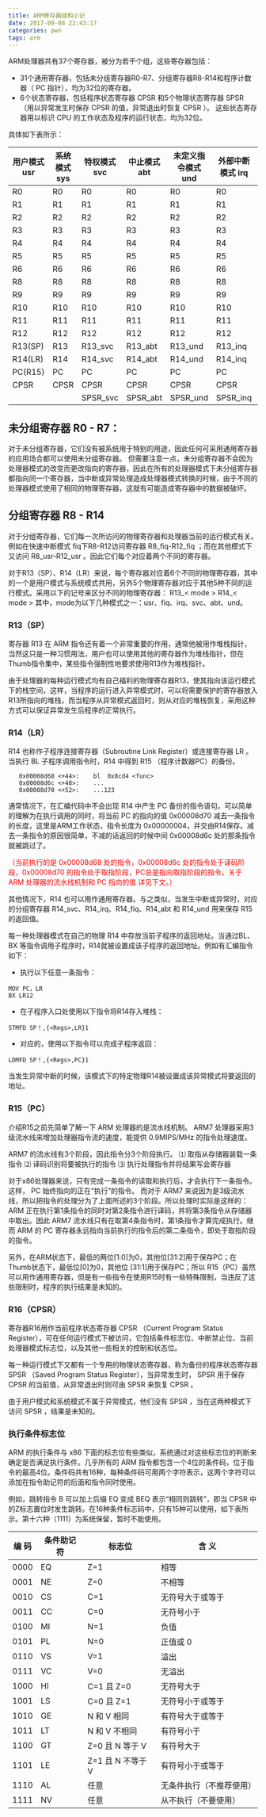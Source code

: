```yaml
---
title: ARM寄存器结构小记
date: 2017-09-08 22:43:17
categories: pwn
tags: arm
---
```


ARM处理器共有37个寄存器，被分为若干个组，这些寄存器包括：

- 31个通用寄存器，包括未分组寄存器R0-R7、分组寄存器R8-R14和程序计数器（ PC 指针），均为32位的寄存器。
- 6个状态寄存器，包括程序状态寄存器 CPSR 和5个物理状态寄存器 SPSR （用以异常发生时保存 CPSR 的值，异常退出时恢复 CPSR ）。 这些状态寄存器用以标识 CPU 的工作状态及程序的运行状态，均为32位。

具体如下表所示：

| 用户模式 usr | 系统模式 sys | 特权模式 svc | 中止模式 abt | 未定义指令模式 und | 外部中断模式 irq | 快速中断模式 fiq |
| -------- | -------- | -------- | -------- | ----------- | ---------- | ---------- |
| R0       | R0       | R0       | R0       | R0          | R0         | R0         |
| R1       | R1       | R1       | R1       | R1          | R1         | R1         |
| R2       | R2       | R2       | R2       | R2          | R2         | R2         |
| R3       | R3       | R3       | R3       | R3          | R3         | R3         |
| R4       | R4       | R4       | R4       | R4          | R4         | R4         |
| R5       | R5       | R5       | R5       | R5          | R5         | R5         |
| R6       | R6       | R6       | R6       | R6          | R6         | R6         |
| R8       | R8       | R8       | R8       | R8          | R8         | R8_fiq     |
| R9       | R9       | R9       | R9       | R9          | R9         | R9_fiq     |
| R10      | R10      | R10      | R10      | R10         | R10        | R10_fiq    |
| R11      | R11      | R11      | R11      | R11         | R11        | R11_fiq    |
| R12      | R12      | R12      | R12      | R12         | R12        | R12_fiq    |
| R13(SP)  | R13      | R13_svc  | R13_abt  | R13_und     | R13_inq    | R13_fiq    |
| R14(LR)  | R14      | R14_svc  | R14_abt  | R14_und     | R14_inq    | R14_fiq    |
| PC(R15)  | PC       | PC       | PC       | PC          | PC         | PC         |
| CPSR     | CPSR     | CPSR     | CPSR     | CPSR        | CPSR       | CPSR       |
|          |          | SPSR_svc | SPSR_abt | SPSR_und    | SPSR_inq   | SPSR_fiq   |

## 未分组寄存器 R0 - R7：

对于未分组寄存器，它们没有被系统用于特别的用途，因此任何可采用通用寄存器的应用场合都可以使用未分组寄存器。 
但需要注意一点，未分组寄存器不会因为处理器模式的改变而更改指向的寄存器，因此在所有的处理器模式下未分组寄存器都指向同一个寄存器，当中断或异常处理造成处理器模式转换的时候，由于不同的处理器模式使用了相同的物理寄存器，这就有可能造成寄存器中的数据被破坏。 

## 分组寄存器 R8 - R14

对于分组寄存器，它们每一次所访问的物理寄存器和处理器当前的运行模式有关。例如在快速中断模式 fiq下R8-R12访问寄存器 R8_fiq-R12_fiq ；而在其他模式下又访问 R8_usr-R12_usr 。因此它们每个对应着两个不同的寄存器。

对于R13（SP）、R14（LR）来说，每个寄存器对应着6个不同的物理寄存器，其中的一个是用户模式与系统模式共用，另外5个物理寄存器对应于其他5种不同的运行模式。采用以下的记号来区分不同的物理寄存器： 
R13_< mode > 
R14_< mode > 
其中，mode为以下几种模式之一：usr、fiq、irq、svc、abt、und。

### R13（SP）

寄存器 R13 在 ARM 指令还有着一个非常重要的作用，通常他被用作堆栈指针，当然这只是一种习惯用法，用户也可以使用其他的寄存器作为堆栈指针，但在Thumb指令集中，某些指令强制性地要求使用R13作为堆栈指针。

由于处理器的每种运行模式均有自己福利的物理寄存器R13，使其指向该运行模式下的栈空间，这样，当程序的运行进入异常模式时，可以将需要保护的寄存器放入R13所指向的堆栈，而当程序从异常模式返回时，则从对应的堆栈恢复，采用这种方式可以保证异常发生后程序的正常执行。

### R14（LR）

R14 也称作子程序连接寄存器（Subroutine Link Register）或连接寄存器 LR 。当执行 BL 子程序调用指令时，R14 中得到 R15 （程序计数器PC）的备份。

```
   0x00008d68 <+44>:    bl  0x8cd4 <func>
   0x00008d6c <+48>:    ...
   0x00008d70 <+52>:    ...123
```

通常情况下，在汇编代码中不会出现 R14 中产生 PC 备份的指令语句。可以简单的理解为在执行调用的同时，将当前 PC 的指向的值 0x00008d70 减去一条指令的长度，这里是ARM工作状态，指令长度为 0x00000004，并交由R14保存。减去一条指令的原因很简单，不减的话返回的时候中间 0x00008d6c 处的那条指令就被跳过了。

<font color=#f00>（当前执行的是 0x00008d68 处的指令，0x00008d6c 处的指令处于译码阶段，0x00008d70 的指令处于取指阶段，PC总是指向取指阶段的指令。关于  ARM 处理器的流水线机制和 PC 指向的值 详见下文。） </font>

 其他情况下，R14 也可以用作通用寄存器。与之类似，当发生中断或异常时，对应的分组寄存器 R14_svc、R14_irq、R14_fiq、R14_abt 和 R14_und 用来保存 R15 的返回值。

每一种处理器模式在自己的物理 R14 中存放当前子程序的返回地址。当通过BL、BX 等指令调用子程序时，R14就被设置成该子程序的返回地址。例如有汇编指令如下：

- 执行以下任意一条指令：

```
MOV PC，LR
BX LR12
```

- 在子程序入口处使用以下指令将R14存入堆栈：

```
STMFD SP！,{<Regs>,LR}1
```

- 对应的，使用以下指令可以完成子程序返回：

```
LDMFD SP！,{<Regs>,PC}1
```

当发生异常中断的时候，该模式下的特定物理R14被设置成该异常模式将要返回的地址。

### R15（PC）

介绍R15之前先简单了解一下 ARM 处理器的是流水线机制。 ARM7 处理器采用3级流水线来增加处理器指令流的速度，能提供 0.9MIPS/MHz 的指令处理速度。

ARM7 的流水线有3个阶段，因此指令分3个阶段执行。 
⑴ 取指从存储器装载一条指令 
⑵ 译码识别将要被执行的指令 
⑶ 执行处理指令并将结果写会寄存器

对于x86处理器来说，只有完成一条指令的读取和执行后，才会执行下一条指令。这样， PC 始终指向的正在“执行”的指令。 
而对于 ARM7 来说因为是3级流水线，所以把指令的处理分为了上面所述的3个阶段。所以处理时实际是这样的： ARM 正在执行第1条指令的同时对第2条指令进行译码，并将第3条指令从存储器中取出。因此 ARM7 流水线只有在取第4条指令时，第1条指令才算完成执行。继而 ARM 的 PC 寄存器永远指向当前执行的指令后的第二条指令，即处于取指阶段的指令。

另外，在ARM状态下，最低的两位[1:0]为0，其他位[31:2]用于保存PC；在Thumb状态下，最低位[0]为0，其他位 [31:1]用于保存PC；所以 R15（PC）虽然可以用作通用寄存器，但是有一些指令在使用R15时有一些特殊限制，当违反了这些限制时，程序的执行结果是未知的。

### R16（CPSR）

寄存器R16用作当前程序状态寄存器 CPSR （Current Program Status Register），可在任何运行模式下被访问，它包括条件标志位、中断禁止位、当前处理器模式标志位，以及其他一些相关的控制和状态位。

每一种运行模式下又都有一个专用的物理状态寄存器，称为备份的程序状态寄存器 SPSR （Saved Program Status Register），当异常发生时， SPSR 用于保存 CPSR 的当前值，从异常退出时则可由 SPSR 来恢复 CPSR 。

由于用户模式和系统模式不属于异常模式，他们没有 SPSR ，当在这两种模式下访问 SPSR ，结果是未知的。

### 执行条件标志位

ARM 的执行条件与 x86 下面的标志位有些类似，系统通过对这些标志位的判断来确定是否满足执行条件。几乎所有的 ARM 指令都包含一个4位的条件码，位于指令的最高4位。条件码共有16种，每种条件码可用两个字符表示，这两个字符可以添加在指令助记符的后面和指令同时使用。

例如，跳转指令 B 可以加上后缀 EQ 变成 BEQ 表示“相同则跳转”，即当 CPSR 中的Z标志置位时发生跳转。在16种条件标志码中，只有15种可以使用，如下表所示。第十六种（1111）为系统保留，暂时不能使用。

| 编 码  | 条件助记符 | 标志位           | 含 义          |
| ---- | ----- | ------------- | ------------ |
| 0000 | EQ    | Z=1           | 相等           |
| 0001 | NE    | Z=0           | 不相等          |
| 0010 | CS    | C=1           | 无符号大于或等于     |
| 0011 | CC    | C=0           | 无符号小于        |
| 0100 | MI    | N=1           | 负值           |
| 0101 | PL    | N=0           | 正值或 0        |
| 0110 | VS    | V=1           | 溢出           |
| 0111 | VC    | V=0           | 无溢出          |
| 1000 | HI    | C=1 且 Z=0     | 无符号大于        |
| 1001 | LS    | C=0 且 Z=1     | 无符号小于或等于     |
| 1010 | GE    | N 和 V 相同      | 有符号大于或等于     |
| 1011 | LT    | N 和 V 不相同     | 有符号小于        |
| 1100 | GT    | Z=0 且 N 等于 V  | 有符号大于        |
| 1101 | LE    | Z=1 且 N 不等于 V | 有符号小于或等于     |
| 1110 | AL    | 任意            | 无条件执行（不推荐使用） |
| 1111 | NV    | 任意            | 从不执行（不要使用）   |